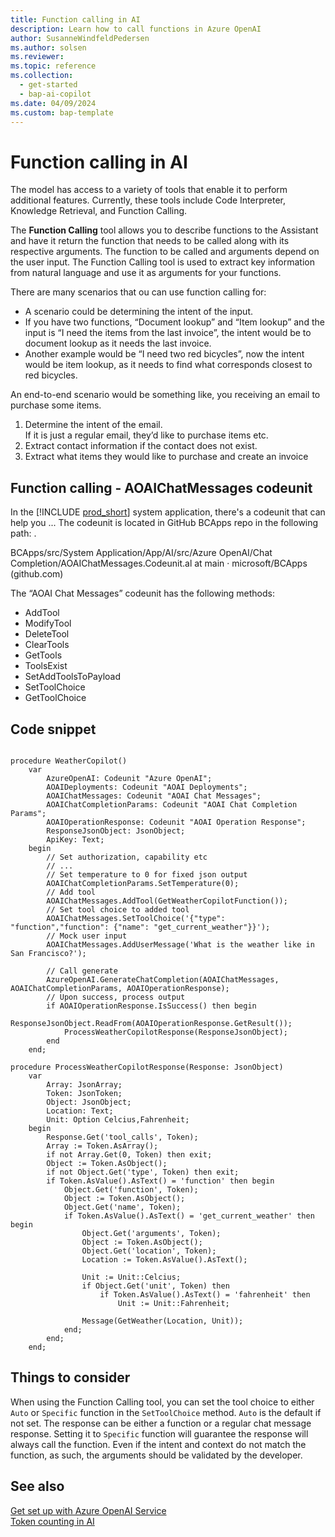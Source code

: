 ```yaml
---
title: Function calling in AI
description: Learn how to call functions in Azure OpenAI
author: SusanneWindfeldPedersen
ms.author: solsen
ms.reviewer: 
ms.topic: reference
ms.collection:
  - get-started
  - bap-ai-copilot
ms.date: 04/09/2024
ms.custom: bap-template 
---
```



# Function calling in AI

The model has access to a variety of tools that enable it to perform additional features. Currently, these tools include Code Interpreter, Knowledge Retrieval, and Function Calling. 

The **Function Calling** tool allows you to describe functions to the Assistant and have it return the function that needs to be called along with its respective arguments. The function to be called and arguments depend on the user input. The Function Calling tool is used to extract key information from natural language and use it as arguments for your functions. 

There are many scenarios that ou can use function calling for:

- A scenario could be determining the intent of the input. 
- If you have two functions, “Document lookup” and “Item lookup” and the input is “I need the items from the last invoice”, the intent would be to document lookup as it needs the last invoice.  
- Another example would be “I need two red bicycles”, now the intent would be item lookup, as it needs to find what corresponds closest to red bicycles. 

An end-to-end scenario would be something like, you receiving an email to purchase some items. 

1. Determine the intent of the email.  
  If it is just a regular email, they’d like to purchase items etc. 
2. Extract contact information if the contact does not exist.
3. Extract what items they would like to purchase and create an invoice  

## Function calling - AOAIChatMessages codeunit

In the [!INCLUDE [prod_short](includes/prod_short.md)] system application, there's a codeunit that can help you ... The codeunit is located in GitHub BCApps repo in the following path: <!-- to be inserted -->.

BCApps/src/System Application/App/AI/src/Azure OpenAI/Chat Completion/AOAIChatMessages.Codeunit.al at main · microsoft/BCApps (github.com) 

The “AOAI Chat Messages” codeunit has the following methods:

- AddTool 
- ModifyTool 
- DeleteTool 
- ClearTools 
- GetTools 
- ToolsExist 
- SetAddToolsToPayload 
- SetToolChoice 
- GetToolChoice 

## Code snippet

```al

procedure WeatherCopilot()
    var
        AzureOpenAI: Codeunit "Azure OpenAI";
        AOAIDeployments: Codeunit "AOAI Deployments";
        AOAIChatMessages: Codeunit "AOAI Chat Messages";
        AOAIChatCompletionParams: Codeunit "AOAI Chat Completion Params";
        AOAIOperationResponse: Codeunit "AOAI Operation Response";
        ResponseJsonObject: JsonObject;
        ApiKey: Text;
    begin
    	// Set authorization, capability etc
        // ...
        // Set temperature to 0 for fixed json output
        AOAIChatCompletionParams.SetTemperature(0);
        // Add tool
        AOAIChatMessages.AddTool(GetWeatherCopilotFunction());
        // Set tool choice to added tool
        AOAIChatMessages.SetToolChoice('{"type": "function","function": {"name": "get_current_weather"}}');
        // Mock user input
        AOAIChatMessages.AddUserMessage('What is the weather like in San Francisco?');

		// Call generate
        AzureOpenAI.GenerateChatCompletion(AOAIChatMessages, AOAIChatCompletionParams, AOAIOperationResponse);
        // Upon success, process output
        if AOAIOperationResponse.IsSuccess() then begin
            ResponseJsonObject.ReadFrom(AOAIOperationResponse.GetResult());
            ProcessWeatherCopilotResponse(ResponseJsonObject);
        end
    end;
```

```al
procedure ProcessWeatherCopilotResponse(Response: JsonObject)
    var
        Array: JsonArray;
        Token: JsonToken;
        Object: JsonObject;
        Location: Text;
        Unit: Option Celcius,Fahrenheit;
    begin
        Response.Get('tool_calls', Token);
        Array := Token.AsArray();
        if not Array.Get(0, Token) then exit;
        Object := Token.AsObject();
        if not Object.Get('type', Token) then exit;
        if Token.AsValue().AsText() = 'function' then begin
            Object.Get('function', Token);
            Object := Token.AsObject();
            Object.Get('name', Token);
            if Token.AsValue().AsText() = 'get_current_weather' then begin
                Object.Get('arguments', Token);
                Object := Token.AsObject();
                Object.Get('location', Token);
                Location := Token.AsValue().AsText();

                Unit := Unit::Celcius;
                if Object.Get('unit', Token) then
                    if Token.AsValue().AsText() = 'fahrenheit' then
                        Unit := Unit::Fahrenheit;

                Message(GetWeather(Location, Unit));
            end;
        end;
    end;

```
 
## Things to consider

When using the Function Calling tool, you can set the tool choice to either `Auto` or `Specific` function in the `SetToolChoice` method. `Auto` is the default if not set. The response can be either a function or a regular chat message response. Setting it to `Specific` function will guarantee the response will always call the function. Even if the intent and context do not match the function, as such, the arguments should be validated by the developer.

## See also

[Get set up with Azure OpenAI Service](ai-dev-tools-get-started.md)  
[Token counting in AI](ai-system-app-token-counting.md)  